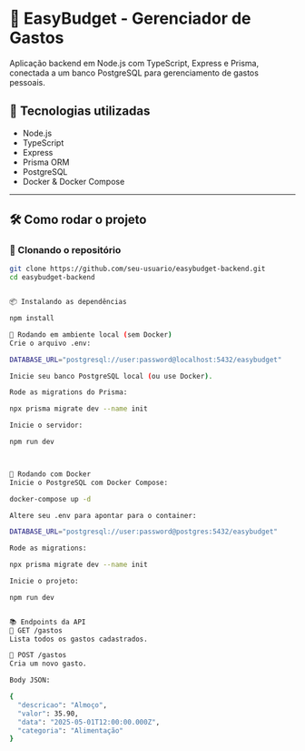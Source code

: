 # 💸 EasyBudget - Gerenciador de Gastos

Aplicação backend em Node.js com TypeScript, Express e Prisma, conectada a um banco PostgreSQL para gerenciamento de gastos pessoais.

## 🚀 Tecnologias utilizadas

- Node.js
- TypeScript
- Express
- Prisma ORM
- PostgreSQL
- Docker & Docker Compose

---

## 🛠️ Como rodar o projeto

### 🔧 Clonando o repositório

```bash
git clone https://github.com/seu-usuario/easybudget-backend.git
cd easybudget-backend


📦 Instalando as dependências

npm install

🧪 Rodando em ambiente local (sem Docker)
Crie o arquivo .env:

DATABASE_URL="postgresql://user:password@localhost:5432/easybudget"

Inicie seu banco PostgreSQL local (ou use Docker).

Rode as migrations do Prisma:

npx prisma migrate dev --name init

Inicie o servidor:

npm run dev



🐳 Rodando com Docker
Inicie o PostgreSQL com Docker Compose:

docker-compose up -d

Altere seu .env para apontar para o container:

DATABASE_URL="postgresql://user:password@postgres:5432/easybudget"

Rode as migrations:

npx prisma migrate dev --name init

Inicie o projeto:

npm run dev


📚 Endpoints da API
🔹 GET /gastos
Lista todos os gastos cadastrados.

🔹 POST /gastos
Cria um novo gasto.

Body JSON:

{
  "descricao": "Almoço",
  "valor": 35.90,
  "data": "2025-05-01T12:00:00.000Z",
  "categoria": "Alimentação"
}
